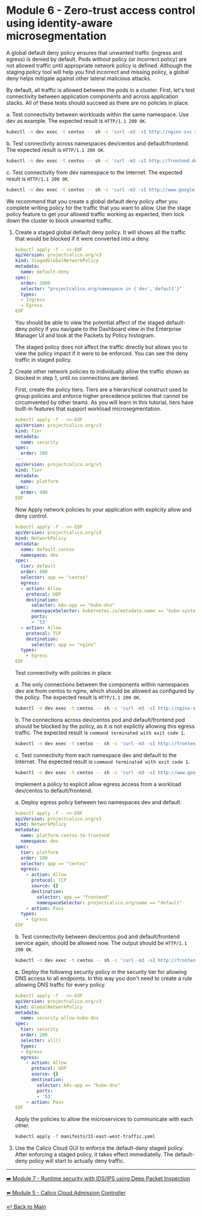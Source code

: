 # Module 6 - Zero-trust access control using identity-aware microsegmentation

A global default deny policy ensures that unwanted traffic (ingress and egress) is denied by default. Pods without policy (or incorrect policy) are not allowed traffic until appropriate network policy is defined. Although the staging policy tool will help you find incorrect and missing policy, a global deny helps mitigate against other lateral malicious attacks.

By default, all traffic is allowed between the pods in a cluster. First, let's test connectivity between application components and across application stacks. All of these tests should succeed as there are no policies in place.

a. Test connectivity between workloads within the same namespace. Use dev as example. The expected result is `HTTP/1.1 200 OK`.

   ```bash
   kubectl -n dev exec -t centos -- sh -c 'curl -m3 -sI http://nginx-svc 2>/dev/null | grep HTTP'
   ```

b. Test connectivity across namespaces dev/centos and default/frontend. The expected result is `HTTP/1.1 200 OK`.

   ```bash
   kubectl -n dev exec -t centos -- sh -c 'curl -m3 -sI http://frontend.default 2>/dev/null | grep HTTP'
   ```

c. Test connectivity from dev namespace to the Internet. The expected result is `HTTP/1.1 200 OK`.

   ```bash
   kubectl -n dev exec -t centos -- sh -c 'curl -m3 -sI http://www.google.com 2>/dev/null | grep HTTP'
   ```

We recommend that you create a global default deny policy after you complete writing policy for the traffic that you want to allow. Use the stage policy feature to get your allowed traffic working as expected, then lock down the cluster to block unwanted traffic.

1. Create a staged global default deny policy. It will shows all the traffic that would be blocked if it were converted into a deny.

   ```yaml
   kubectl apply -f - <<-EOF
   apiVersion: projectcalico.org/v3
   kind: StagedGlobalNetworkPolicy
   metadata:
     name: default-deny
   spec:
     order: 2000
     selector: "projectcalico.org/namespace in {'dev','default'}"
     types:
     - Ingress
     - Egress
   EOF
   ```

   You should be able to view the potential affect of the staged default-deny policy if you navigate to the Dashboard view in the Enterprise Manager UI and look at the Packets by Policy histogram.

   The staged policy does not affect the traffic directly but allows you to view the policy impact if it were to be enforced. You can see the deny traffic in staged policy.

2. Create other network policies to individually allow the traffic shown as blocked in step 1, until no connections are denied.
  
   First, create the policy tiers. Tiers are a hierarchical construct used to group policies and enforce higher precedence policies that cannot be circumvented by other teams. As you will learn in this tutorial, tiers have built-in features that support workload microsegmentation.

   ```yaml
   kubectl apply -f - <<-EOF   
   apiVersion: projectcalico.org/v3
   kind: Tier
   metadata:
     name: security
   spec:
     order: 300
   ---
   apiVersion: projectcalico.org/v3
   kind: Tier
   metadata:
     name: platform
   spec:
     order: 400
   EOF
   ```

   Now Apply network policies to your application with explicity allow and deny control.

   ```yaml
   kubectl apply -f - <<-EOF   
   apiVersion: projectcalico.org/v3
   kind: NetworkPolicy
   metadata:
     name: default.centos
     namespace: dev
   spec:
     tier: default
     order: 800
     selector: app == "centos"
     egress:
     - action: Allow
       protocol: UDP
       destination:
         selector: k8s-app == "kube-dns"
         namespaceSelector: kubernetes.io/metadata.name == "kube-system" 
         ports:
         - '53'
     - action: Allow
       protocol: TCP
       destination:
         selector: app == "nginx"
     types:
       - Egress
   EOF
   ```

   Test connectivity with policies in place.

   a. The only connections between the components within namespaces dev are from centos to nginx, which should be allowed as configured by the policy. The expected result is `HTTP/1.1 200 OK`.

   ```bash
   kubectl -n dev exec -t centos -- sh -c 'curl -m3 -sI http://nginx-svc 2>/dev/null | grep HTTP'
   ```

   b. The connections across dev/centos pod and default/frontend pod should be blocked by the policy, as it is not explictly allowing this egress traffic. The expected result is `command terminated with exit code 1`.

   ```bash
   kubectl -n dev exec -t centos -- sh -c 'curl -m3 -sI http://frontend.default 2>/dev/null | grep HTTP'
   ```

   c. Test connectivity from each namespace dev and default to the Internet. The expected result is `command terminated with exit code 1`.

   ```bash
   kubectl -n dev exec -t centos -- sh -c 'curl -m3 -sI http://www.google.com 2>/dev/null | grep HTTP'
   ```

   Implement a policy to explicit allow egress access from a workload dev/centos to default/frontend.

   a. Deploy egress policy between two namespaces dev and default.

   ```yaml
   kubectl apply -f - <<-EOF
   apiVersion: projectcalico.org/v3
   kind: NetworkPolicy
   metadata:
     name: platform.centos-to-frontend
     namespace: dev
   spec:
     tier: platform
     order: 100
     selector: app == "centos"
     egress:
       - action: Allow
         protocol: TCP
         source: {}
         destination:
           selector: app == "frontend"
           namespaceSelector: projectcalico.org/name == "default"
       - action: Pass
     types:
       - Egress
   EOF
   ```

   b. Test connectivity between dev/centos pod and default/frontend service again, should be allowed now. The output should be `HTTP/1.1 200 OK`.

   ```bash
   kubectl -n dev exec -t centos -- sh -c 'curl -m3 -sI http://frontend.default 2>/dev/null | grep HTTP'
   ```

   **c.** Deploy the following security policy in the security tier for allowing DNS access to all endpoints. In this way you don't need to create a rule allowing DNS traffic for every policy.

   ```yaml
   kubectl apply -f - <<-EOF
   apiVersion: projectcalico.org/v3
   kind: GlobalNetworkPolicy
   metadata:
     name: security.allow-kube-dns
   spec:
     tier: security
     order: 200
     selector: all()
     types:
     - Egress    
     egress:
       - action: Allow
         protocol: UDP
         source: {}
         destination:
           selector: k8s-app == "kube-dns"
           ports:
           - '53'
       - action: Pass
   EOF
   ```

   Apply the policies to allow the microservices to communicate with each other.

   ```bash
   kubectl apply -f manifests/31-east-west-traffic.yaml
   ```

3. Use the Calico Cloud GUI to enforce the default-deny staged policy. After enforcing a staged policy, it takes effect immediatelly. The default-deny policy will start to actually deny traffic.

---

[:arrow_right: Module 7 - Runtime security with IDS/IPS using Deep Packet Inspection](module-7-runtimesec.md) <br>

[:arrow_left: Module 5 - Calico Cloud Admission Controller](module-5-admission-controller.md)

[:leftwards_arrow_with_hook: Back to Main](../README.md)